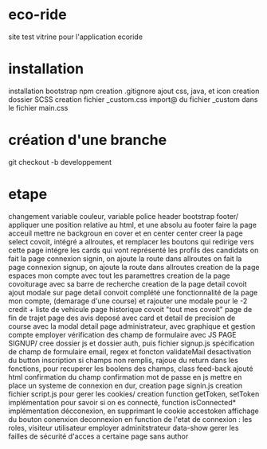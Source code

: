 # eco-ride
site test vitrine pour l'application ecoride

# installation
installation bootstrap npm
creation .gitignore
ajout css, java, et icon
creation dossier SCSS
creation fichier _custom.css
import@ du fichier _custom dans le fichier main.css 

# création d'une branche
git checkout -b developpement

# etape
changement variable couleur, variable police
header bootstrap
footer/ appliquer une position relative au html, et une absolu au footer
faire la page acceuil mettre ne backgroun en cover et en center center
creer la page select covoit, intégré a allroutes, et remplacer les boutons qui redirige vers cette page
intégre les cards qui vont représenté les profils des candidats
on fait la page connexion signin, on ajoute la route dans allroutes
on fait la page connexion signup, on ajoute la route dans allroutes
creation de la page espaces mon compte avec tout les paramettres
creation de la page covoiturage avec sa barre de recherche 
creation de la page detail covoit
ajout modale sur page detail convoit
complété une fonctionnalité de la page mon compte, (demarage d'une course) et rajouter une modale pour le -2 credit + liste de vehicule
page historique covoit "tout mes covoit"
page de fin de trajet
page des avis deposé avec card et detail de precision de course avec la modal detail
page administrateur, avec graphique et gestion compte employer
vérification des champ de formulaire avec JS PAGE SIGNUP/ cree dossier js et dossier auth, puis fichier signup.js
spécification de champ de formulaire email, regex et foncton validateMail
desactivation du button inscription si champs non remplis, rajoue du return dans les fonctions, pour recuperer les boolens des champs, class feed-back ajouté html
confirmation du champ confirmation mot de passe en js
mettre en place un systeme de connexion en dur, creation page signin.js
creation fichier script.js pour gerer les cookies/ creation function getToken, setToken
implémentation pour savoir si on es connecté, function isConnected*
implémentation décconexion, en supprimant le cookie accestoken
affichage du bouton conenxion deconnexion en function de l'etat de connexion : les roles, visiteur utilisateur employer adminitstrateur data-show
gerer les failles de sécurité d'acces a certaine page sans author